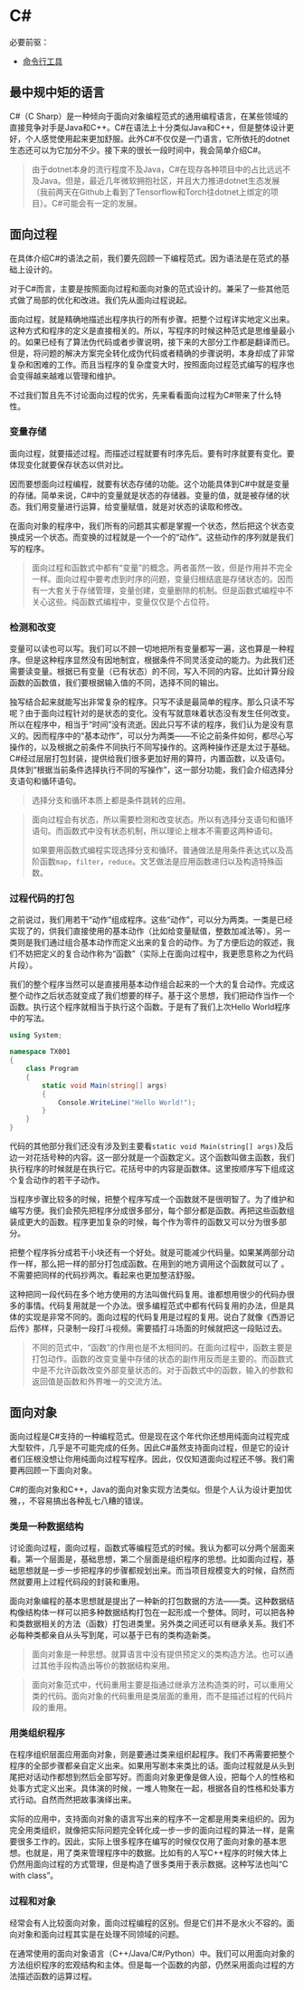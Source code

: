 # C#

必要前驱：

- [命令行工具](Chapter01.md)

## 最中规中矩的语言

C#（C Sharp）是一种倾向于面向对象编程范式的通用编程语言，在某些领域的直接竞争对手是Java和C++。C#在语法上十分类似Java和C++，但是整体设计更好，个人感觉使用起来更加舒服。此外C#不仅仅是一门语言，它所依托的dotnet生态还可以为它加分不少。接下来的很长一段时间中，我会简单介绍C#。

> 由于dotnet本身的流行程度不及Java，C#在现存各种项目中的占比远远不及Java。但是，最近几年微软拥抱社区，并且大力推进dotnet生态发展（我前两天在Github上看到了Tensorflow和Torch往dotnet上绑定的项目）。C#可能会有一定的发展。

## 面向过程

在具体介绍C#的语法之前，我们要先回顾一下编程范式。因为语法是在范式的基础上设计的。

对于C#而言，主要是按照面向过程和面向对象的范式设计的。兼采了一些其他范式做了局部的优化和改进。我们先从面向过程说起。

面向过程，就是精确地描述出程序执行的所有步骤。把整个过程详实地定义出来。这种方式和程序的定义是直接相关的。所以，写程序的时候这种范式是思维量最小的。如果已经有了算法伪代码或者步骤说明，接下来的大部分工作都是翻译而已。但是，将问题的解决方案完全转化成伪代码或者精确的步骤说明，本身却成了非常复杂和困难的工作。而且当程序的复杂度变大时，按照面向过程范式编写的程序也会变得越来越难以管理和维护。

不过我们暂且先不讨论面向过程的优劣，先来看看面向过程为C#带来了什么特性。

### 变量存储

面向过程，就要描述过程。而描述过程就要有时序先后。要有时序就要有变化。要体现变化就要保存状态以供对比。

因而要想面向过程编程，就要有状态存储的功能。这个功能具体到C#中就是变量的存储。简单来说，C#中的变量就是状态的存储器。变量的值，就是被存储的状态。我们用变量进行运算，给变量赋值，就是对状态的读取和修改。

在面向对象的程序中，我们所有的问题其实都是掌握一个状态，然后把这个状态变换成另一个状态。而变换的过程就是一个一个的“动作”。这些动作的序列就是我们写的程序。

> 面向过程和函数式中都有“变量”的概念。两者虽然一致，但是作用并不完全一样。面向过程中要考虑到时序的问题，变量归根结底是存储状态的。因而有一大套关于存储管理，变量创建，变量删除的机制。但是函数式编程中不关心这些。纯函数式编程中，变量仅仅是个占位符。

### 检测和改变

变量可以读也可以写。我们可以不顾一切地把所有变量都写一遍，这也算是一种程序。但是这种程序显然没有因地制宜，根据条件不同灵活变动的能力。为此我们还需要读变量。根据已有变量（已有状态）的不同，写入不同的内容。比如计算分段函数的函数值，我们要根据输入值的不同，选择不同的输出。

独写结合起来就能写出非常复杂的程序。只写不读是最简单的程序。那么只读不写呢？由于面向过程针对的是状态的变化。没有写就意味着状态没有发生任何改变。所以在程序中，相当于“时间”没有流逝。因此只写不读的程序，我们认为是没有意义的。因而程序中的“基本动作”，可以分为两类——不论之前条件如何，都尽心写操作的，以及根据之前条件不同执行不同写操作的。这两种操作还是太过于基础。C#经过层层打包封装，提供给我们很多更加好用的算符，内置函数，以及语句。具体到“根据当前条件选择执行不同的写操作”，这一部分功能，我们会介绍选择分支语句和循环语句。

> 选择分支和循环本质上都是条件跳转的应用。

> 面向过程会有状态，所以需要检测和改变状态。所以有选择分支语句和循环语句。而函数式中没有状态机制，所以理论上根本不需要这两种语句。
>
> 如果要用函数式编程实现选择分支和循环。普通做法是用条件表达式以及高阶函数`map`，`filter`，`reduce`。文艺做法是应用函数递归以及构造特殊函数。

### 过程代码的打包

之前说过，我们用若干“动作”组成程序。这些“动作”，可以分为两类。一类是已经实现了的，供我们直接使用的基本动作（比如给变量赋值，整数加减法等）。另一类则是我们通过组合基本动作而定义出来的复合的动作。为了方便后边的叙述，我们不妨把定义的复合动作称为“函数”（实际上在面向过程中，我更愿意称之为代码片段）。

我们的整个程序当然可以是直接用基本动作组合起来的一个大的复合动作。完成这整个动作之后状态就变成了我们想要的样子。基于这个思想，我们把动作当作一个函数。执行这个程序就相当于执行这个函数。于是有了我们上次Hello World程序中的写法。

```C#
using System;

namespace TX001
{
    class Program
    {
        static void Main(string[] args)
        {
            Console.WriteLine("Hello World!");
        }
    }
}
```

代码的其他部分我们还没有涉及到主要看`static void Main(string[] args)`及后边一对花括号种的内容。这一部分就是一个函数定义。这个函数叫做主函数，我们执行程序的时候就是在执行它。花括号中的内容是函数体。这里按顺序写下组成这个复合动作的若干子动作。

当程序步骤比较多的时候，把整个程序写成一个函数就不是很明智了。为了维护和编写方便。我们会预先把程序分成很多部分，每个部分都是函数。再把这些函数组装成更大的函数。程序更加复杂的时候，每个作为零件的函数又可以分为很多部分。

把整个程序拆分成若干小块还有一个好处。就是可能减少代码量。如果某两部分动作一样，那么把一样的部分打包成函数。在用到的地方调用这个函数就可以了 。不需要把同样的代码抄两次。看起来也更加整洁舒服。

这种把同一段代码在多个地方使用的方法叫做代码复用。谁都想用很少的代码办很多的事情。代码复用就是一个办法。很多编程范式中都有代码复用的办法，但是具体的实现是非常不同的。面向过程的代码复用是过程的复用。说白了就像《西游记后传》那样，只录制一段打斗视频。需要插打斗场面的时候就把这一段贴过去。

> 不同的范式中，“函数”的作用也是不太相同的。在面向过程中，函数主要是打包动作。函数的改变变量中存储的状态的副作用反而是主要的。而函数式中是不允许函数改变外部变量状态的。对于函数式中的函数，输入的参数和返回值是函数和外界唯一的交流方法。

## 面向对象

面向过程是C#支持的一种编程范式。但是现在这个年代你还想用纯面向过程完成大型软件，几乎是不可能完成的任务。因此C#虽然支持面向过程，但是它的设计者们压根没想让你用纯面向过程写程序。因此，仅仅知道面向过程还不够。我们需要再回顾一下面向对象。

C#的面向对象和C++，Java的面向对象实现方法类似。但是个人认为设计更加优雅，，不容易搞出各种乱七八糟的错误。

### 类是一种数据结构

讨论面向过程，面向过程，函数式等编程范式的时候。我认为都可以分两个层面来看。第一个层面是，基础思想，第二个层面是组织程序的思想。比如面向过程，基础思想就是一步一步把程序的步骤都规划出来。而当项目规模变大的时候，自然而然就要用上过程代码段的封装和重用。

面向对象编程的基本思想就是提出了一种新的打包数据的方法——类。这种数据结构像结构体一样可以把多种数据结构打包在一起形成一个整体。同时，可以把各种和类数据相关的方法（函数）打包进类里。另外类之间还可以有继承关系。我们不必每种类都亲自从头写到尾，可以基于已有的类构造新类。

> 面向对象是一种思想。就算语言中没有提供预定义的类构造方法。也可以通过其他手段构造出等价的数据结构来用。

> 面向对象范式中，代码重用主要是指通过继承方法构造类的时，可以重用父类的代码。面向对象的代码重用是类层面的重用，而不是描述过程的代码片段的重用。

### 用类组织程序

在程序组织层面应用面向对象，则是要通过类来组织起程序。我们不再需要把整个程序的全部步骤都亲自定义出来。如果用写剧本来类比的话。面向过程就是从头到尾把对话动作都想到然后全部写好。而面向对象更像是做人设，把每个人的性格和处事方式定义出来。具体演的时候，一堆人物聚在一起，根据各自的性格和处事方式行动。自然而然把故事演绎出来。

实际的应用中，支持面向对象的语言写出来的程序不一定都是用类来组织的。因为完全用类组织，就像把实际问题完全转化成一步一步的面向过程的算法一样，是需要很多工作的。因此，实际上很多程序在编写的时候仅仅用了面向对象的基本思想。也就是，用了类来管理程序中的数据。比如有的人写C++程序的时候大体上仍然用面向过程的方式管理，但是构造了很多类用于表示数据。这种写法也叫“C with class”。

### 过程和对象

经常会有人比较面向对象，面向过程编程的区别。但是它们并不是水火不容的。面向对象和面向过程其实是在处理不同领域的问题。

在通常使用的面向对象语言（C++/Java/C#/Python）中。我们可以用面向对象的方法组织程序的宏观结构和主体。但是每一个函数的内部，仍然采用面向过程的方法描述函数的运算过程。

